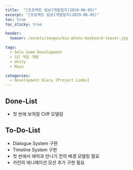 ```yaml
---
title:  "[프로젝트 림보]개발일지(2019-06-05)"
excerpt: "[프로젝트 림보]개발일지(2019-06-05)"
toc: true
toc_sticky: true

header:
  teaser: /assets/images/bio-photo-keyboard-teaser.jpg

tags:
  - Solo Game Development
  - 1인 게임 개발
  - Unity
  - Maya

categories:
  - Development Diary [Project Limbo]
---
```


## Done-List
- 첫 씬에 보여질 Cliff 모델링

## To-Do-List
- Dialogue System 구현
- Timeline System 구현
- 첫 씬에서 에릭과 만나기 전의 배경 모델링 필요
- 카린의 애니메이션 모션 추가 구현 필요



